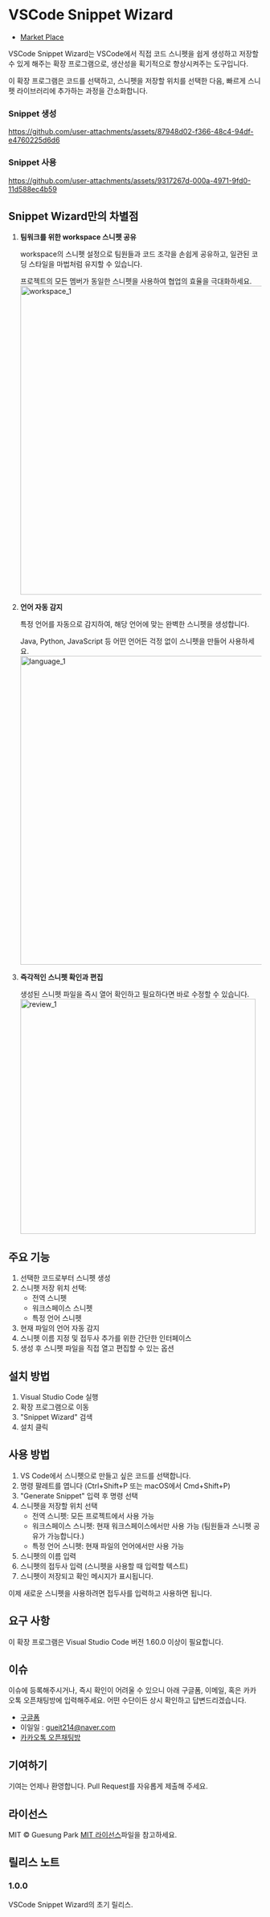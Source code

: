 # VSCode Snippet Wizard

- [Market Place](https://marketplace.visualstudio.com/items?itemName=guesung.snippet-wizard)

VSCode Snippet Wizard는 VSCode에서 직접 코드 스니펫을 쉽게 생성하고 저장할 수 있게 해주는 확장 프로그램으로, 생산성을 획기적으로 향상시켜주는 도구입니다. 

이 확장 프로그램은 코드를 선택하고, 스니펫을 저장할 위치를 선택한 다음, 빠르게 스니펫 라이브러리에 추가하는 과정을 간소화합니다.

### Snippet 생성

https://github.com/user-attachments/assets/87948d02-f366-48c4-94df-e4760225d6d6

### Snippet 사용

https://github.com/user-attachments/assets/9317267d-000a-4971-9fd0-11d588ec4b59

## Snippet Wizard만의 차별점
1. **팀워크를 위한 workspace 스니펫 공유**

      workspace의 스니펫 설정으로 팀원들과 코드 조각을 손쉽게 공유하고, 일관된 코딩 스타일을 마법처럼 유지할 수 있습니다. 
      
      프로젝트의 모든 멤버가 동일한 스니펫을 사용하여 협업의 효율을 극대화하세요.
      <img width="615" alt="workspace_1" src="https://github.com/user-attachments/assets/d2be4f7c-448c-4c42-97e2-cb680d37a67e">


1. **언어 자동 감지**

      특정 언어를 자동으로 감지하여, 해당 언어에 맞는 완벽한 스니펫을 생성합니다. 
      
      Java, Python, JavaScript 등 어떤 언어든 걱정 없이 스니펫을 만들어 사용하세요.
      <img width="615" alt="language_1" src="https://github.com/user-attachments/assets/5b8b49e9-9331-42b6-bac0-d8a89f4c49b5">
      
2. **즉각적인 스니펫 확인과 편집**
      
      생성된 스니펫 파일을 즉시 열어 확인하고 필요하다면 바로 수정할 수 있습니다.
      <img width="468" alt="review_1" src="https://github.com/user-attachments/assets/b78a4fab-8e5f-4369-81e5-ba747a943ce3">

## 주요 기능
1. 선택한 코드로부터 스니펫 생성
2. 스니펫 저장 위치 선택:
     - 전역 스니펫
     - 워크스페이스 스니펫
     - 특정 언어 스니펫
3. 현재 파일의 언어 자동 감지
4. 스니펫 이름 지정 및 접두사 추가를 위한 간단한 인터페이스
5. 생성 후 스니펫 파일을 직접 열고 편집할 수 있는 옵션


## 설치 방법

1. Visual Studio Code 실행
2. 확장 프로그램으로 이동
3. "Snippet Wizard" 검색
4. 설치 클릭

## 사용 방법

1. VS Code에서 스니펫으로 만들고 싶은 코드를 선택합니다.
2. 명령 팔레트를 엽니다 (Ctrl+Shift+P 또는 macOS에서 Cmd+Shift+P)
3. "Generate Snippet" 입력 후 명령 선택
4. 스니펫을 저장할 위치 선택
   - 전역 스니펫: 모든 프로젝트에서 사용 가능
   - 워크스페이스 스니펫: 현재 워크스페이스에서만 사용 가능 (팀원들과 스니펫 공유가 가능합니다.)
   - 특정 언어 스니펫: 현재 파일의 언어에서만 사용 가능
5. 스니펫의 이름 입력
6. 스니펫의 접두사 입력 (스니펫을 사용할 때 입력할 텍스트)
7. 스니펫이 저장되고 확인 메시지가 표시됩니다.

이제 새로운 스니펫을 사용하려면 접두사를 입력하고 사용하면 됩니다.

## 요구 사항

이 확장 프로그램은 Visual Studio Code 버전 1.60.0 이상이 필요합니다.

## 이슈

이슈에 등록해주시거나, 즉시 확인이 어려울 수 있으니 아래 구글폼, 이메일, 혹은 카카오톡 오픈채팅방에 입력해주세요. 어떤 수단이든 상시 확인하고 답변드리겠습니다.

- [구글폼](https://forms.gle/yDXxiw1oP7J4gVDp8)
- 이일일 : <gueit214@naver.com>
- [카카오톡 오픈채팅방](https://open.kakao.com/o/g1bBg9Dg)


## 기여하기

기여는 언제나 환영합니다. Pull Request를 자유롭게 제출해 주세요.

## 라이선스

MIT © Guesung Park [MIT 라이선스](LICENSE)파일을 참고하세요.

## 릴리스 노트

### 1.0.0

VSCode Snippet Wizard의 초기 릴리스.
